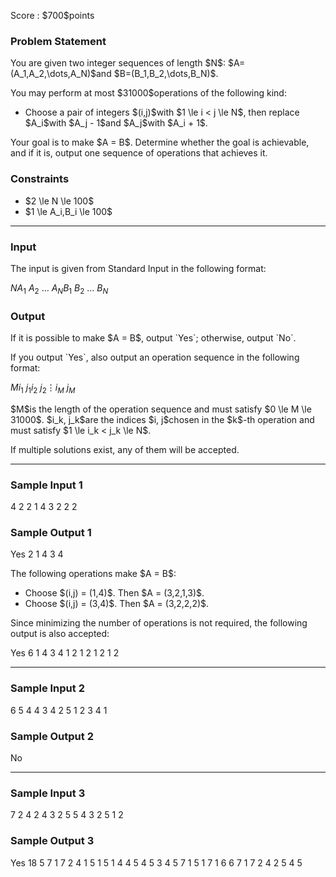 
<div>

<span>

<span>

<p>
Score : $700$points
</p>

<div>

<section>

### **Problem Statement**

<p>
You are given two integer sequences of length $N$: $A=(A_1,A_2,\dots,A_N)$and $B=(B_1,B_2,\dots,B_N)$.
</p>

<p>
You may perform at most $31000$operations of the following kind:
</p>

<ul>

<li>
Choose a pair of integers $(i,j)$with $1 \le i < j \le N$, then replace $A_i$with $A_j - 1$and $A_j$with $A_i + 1$.
</li>

</ul>

<p>
Your goal is to make $A = B$. Determine whether the goal is achievable, and if it is, output one sequence of operations that achieves it.
</p>

</section>

</div>

<div>

<section>

### **Constraints**

<ul>

<li>
$2 \le N \le 100$
</li>

<li>
$1 \le A_i,B_i \le 100$
</li>

</ul>

</section>

</div>

---

<div>

<div>

<section>

### **Input**

<p>
The input is given from Standard Input in the following format:
</p>

<div>

$N$$A_1\ A_2\ \dots\ A_N$$B_1\ B_2\ \dots\ B_N$
</div>

</section>

</div>

<div>

<section>

### **Output**

<p>
If it is possible to make $A = B$, output `Yes`; otherwise, output `No`.
</p>

<p>
If you output `Yes`, also output an operation sequence in the following format:
</p>

<div>

$M$$i_1\ j_1$$i_2\ j_2$$\vdots$$i_M\ j_M$
</div>

<p>
$M$is the length of the operation sequence and must satisfy $0 \le M \le 31000$. $i_k, j_k$are the indices $i, j$chosen in the $k$-th operation and must satisfy $1 \le i_k < j_k \le N$.
</p>

<p>
If multiple solutions exist, any of them will be accepted.
</p>

</section>

</div>

</div>

---

<div>

<section>

### **Sample Input 1**

<div>

4
2 2 1 4
3 2 2 2

</div>

</section>

</div>

<div>

<section>

### **Sample Output 1**

<div>

Yes
2
1 4
3 4

</div>

<p>
The following operations make $A = B$:
</p>

<ul>

<li>
Choose $(i,j) = (1,4)$. Then $A = (3,2,1,3)$.
</li>

<li>
Choose $(i,j) = (3,4)$. Then $A = (3,2,2,2)$.
</li>

</ul>

<p>
Since minimizing the number of operations is not required, the following output is also accepted:
</p>

<div>

Yes
6
1 4
3 4
1 2
1 2
1 2
1 2

</div>

</section>

</div>

---

<div>

<section>

### **Sample Input 2**

<div>

6
5 4 4 3 4 2
5 1 2 3 4 1

</div>

</section>

</div>

<div>

<section>

### **Sample Output 2**

<div>

No

</div>

</section>

</div>

---

<div>

<section>

### **Sample Input 3**

<div>

7
2 4 2 4 3 2 5
5 4 3 2 5 1 2

</div>

</section>

</div>

<div>

<section>

### **Sample Output 3**

<div>

Yes
18
5 7
1 7
2 4
1 5
1 5
1 4
4 5
4 5
3 4
5 7
1 5
1 7
1 6
6 7
1 7
2 4
2 5
4 5

</div>

</section>

</div>

</span>

</span>

</div>
